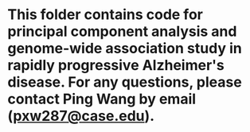 # This folder contains code for principal component analysis and genome-wide association study in rapidly progressive Alzheimer's disease. For any questions, please contact Ping Wang by email (pxw287@case.edu).
